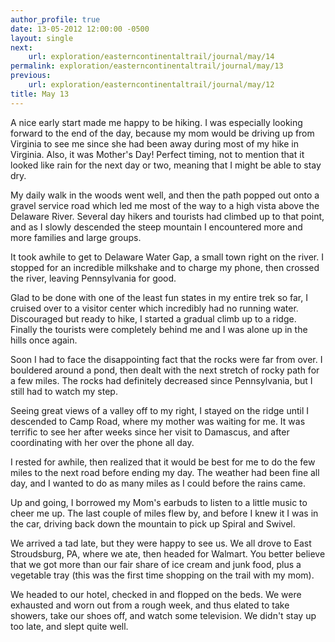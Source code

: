 ```yaml
---
author_profile: true
date: 13-05-2012 12:00:00 -0500
layout: single
next:
    url: exploration/easterncontinentaltrail/journal/may/14
permalink: exploration/easterncontinentaltrail/journal/may/13
previous:
    url: exploration/easterncontinentaltrail/journal/may/12
title: May 13
---
```

A nice early start made me happy to be hiking. I was especially looking forward to the end of the day, because my mom would be driving up from Virginia to see me since she had been away during most of my hike in Virginia. Also, it was Mother's Day! Perfect timing, not to mention that it looked like rain for the next day or two, meaning that I might be able to stay dry.

My daily walk in the woods went well, and then the path popped out onto a gravel service road which led me most of the way to a high vista above the Delaware River. Several day hikers and tourists had climbed up to that point, and as I slowly descended the steep mountain I encountered more and more families and large groups.

It took awhile to get to Delaware Water Gap, a small town right on the river. I stopped for an incredible milkshake and to charge my phone, then crossed the river, leaving Pennsylvania for good.

Glad to be done with one of the least fun states in my entire trek so far, I cruised over to a visitor center which incredibly had no running water. Discouraged but ready to hike, I started a gradual climb up to a ridge. Finally the tourists were completely behind me and I was alone up in the hills once again.

Soon I had to face the disappointing fact that the rocks were far from over. I bouldered around a pond, then dealt with the next stretch of rocky path for a few miles. The rocks had definitely decreased since Pennsylvania, but I still had to watch my step.

Seeing great views of a valley off to my right, I stayed on the ridge until I descended to Camp Road, where my mother was waiting for me. It was terrific to see her after weeks since her visit to Damascus, and after coordinating with her over the phone all day.

I rested for awhile, then realized that it would be best for me to do the few miles to the next road before ending my day. The weather had been fine all day, and I wanted to do as many miles as I could before the rains came.

Up and going, I borrowed my Mom's earbuds to listen to a little music to cheer me up. The last couple of miles flew by, and before I knew it I was in the car, driving back down the mountain to pick up Spiral and Swivel.

We arrived a tad late, but they were happy to see us. We all drove to East Stroudsburg, PA, where we ate, then headed for Walmart. You better believe that we got more than our fair share of ice cream and junk food, plus a vegetable tray (this was the first time shopping on the trail with my mom).

We headed to our hotel, checked in and flopped on the beds. We were exhausted and worn out from a rough week, and thus elated to take showers, take our shoes off, and watch some television. We didn't stay up too late, and slept quite well.